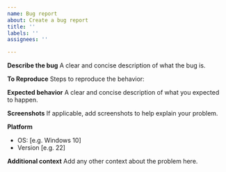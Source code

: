 ```yaml
---
name: Bug report
about: Create a bug report
title: ''
labels: ''
assignees: ''

---
```


<!--BEFORE YOU SUBMIT: MAKE SURE THE GAME IS UPDATED TO ITS LATEST VERSION.-->

**Describe the bug**
A clear and concise description of what the bug is.

**To Reproduce**
Steps to reproduce the behavior:

**Expected behavior**
A clear and concise description of what you expected to happen.

**Screenshots**
If applicable, add screenshots to help explain your problem.

**Platform**
 - OS: [e.g. Windows 10]
 - Version [e.g. 22]

**Additional context**
Add any other context about the problem here.
